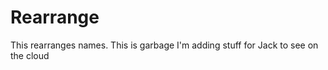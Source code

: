 Rearrange
==============

This rearranges names.
This is garbage
I'm adding stuff for Jack to see on the cloud
